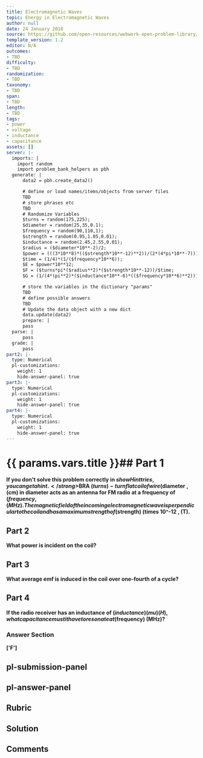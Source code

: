 ```yaml
---
title: Electromagnetic Waves
topic: Energy in Electromagnetic Waves
author: null
date: 24 January 2018
source: https://github.com/open-resources/webwork-open-problem-library/tree/master/Contrib/BrockPhysics/College_Physics_Urone/24.Electromagnetic_Waves/24-04.Energy_in_Electromagnetic_Waves/NU_U17_24_04_016.pg
template_version: 1.2
editor: N/A
outcomes:
- TBD
difficulty:
- TBD
randomization:
- TBD
taxonomy:
- TBD
span:
- TBD
length:
- TBD
tags:
- power
- voltage
- inductance
- capacitance
assets: []
server: |-
  imports: |
    import random
    import problem_bank_helpers as pbh
  generate: |
      data2 = pbh.create_data2()

      # define or load names/items/objects from server files
      TBD
      # store phrases etc
      TBD
      # Randomize Variables
      $turns = random(175,225);
      $diameter = random(25,35,0.1);
      $frequency = random(90,110,1);
      $strength = random(0.95,1.05,0.01);
      $inductance = random(2.45,2.55,0.01);
      $radius = ($diameter*10**-2)/2;
      $power = (((3*10**8)*(($strength*10**-12)**2))/(2*(4*pi*10**-7)))*(pi*$radius**2);
      $time = (1/4)*(1/($frequency*10**6));
      $E = $power*10**12;
      $F = ($turns*pi*($radius**2)*($strength*10**-12))/$time;
      $G = (1/(4*(pi**2)*($inductance*10**-6)*(($frequency*10**6)**2)))*10**12;

      # store the variables in the dictionary "params"
      TBD
      # define possible answers
      TBD
      # Update the data object with a new dict
      data.update(data2)
      prepare: |
      pass
  parse: |
      pass
  grade: |
      pass
part2: |-
  type: Numerical
  pl-customizations:
    weight: 1
    hide-answer-panel: true
part3: |-
  type: Numerical
  pl-customizations:
    weight: 1
    hide-answer-panel: true
part4: |-
  type: Numerical
  pl-customizations:
    weight: 1
    hide-answer-panel: true
---
```


# {{ params.vars.title }}## Part 1 
<strong>If you don't solve this problem correctly in $showHint tries, you can get a hint.</strong>$BRA ($turns)-turn flat coil of wire ($diameter , (cm) in diameter acts as an antenna for FM radio at a frequency of ($frequency , (MHz). The magnetic field of the incoming electromagnetic wave is perpendicular to the coil and has a maximum strength of ($strength) (times 10^-12 , (T). 
## Part 2 
What power is incident on the coil? 
## Part 3 
What average emf is induced in the coil over one-fourth of a cycle? 
## Part 4 
If the radio receiver has an inductance of ($inductance) (mu)(H), what capacitance must it have to resonate at ($frequency) (MHz)? 


### Answer Section 
['F']

## pl-submission-panel 


## pl-answer-panel 


## Rubric 


## Solution 


## Comments 


